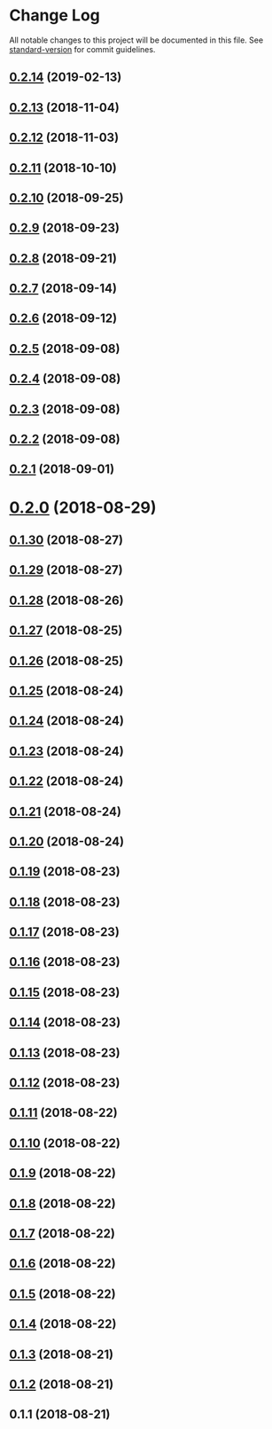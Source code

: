 # Change Log

All notable changes to this project will be documented in this file. See [standard-version](https://github.com/conventional-changelog/standard-version) for commit guidelines.

<a name="0.2.14"></a>
## [0.2.14](https://github.com/ktquez/vuepress-theme-ktquez/compare/v0.2.13...v0.2.14) (2019-02-13)



<a name="0.2.13"></a>
## [0.2.13](https://github.com/ktquez/vuepress-theme-ktquez/compare/v0.2.12...v0.2.13) (2018-11-04)



<a name="0.2.12"></a>
## [0.2.12](https://github.com/ktquez/vuepress-theme-ktquez/compare/v0.2.11...v0.2.12) (2018-11-03)



<a name="0.2.11"></a>
## [0.2.11](https://github.com/ktquez/vuepress-theme-ktquez/compare/v0.2.10...v0.2.11) (2018-10-10)



<a name="0.2.10"></a>
## [0.2.10](https://github.com/ktquez/vuepress-theme-ktquez/compare/v0.2.9...v0.2.10) (2018-09-25)



<a name="0.2.9"></a>
## [0.2.9](https://github.com/ktquez/vuepress-theme-ktquez/compare/v0.2.8...v0.2.9) (2018-09-23)



<a name="0.2.8"></a>
## [0.2.8](https://github.com/ktquez/vuepress-theme-ktquez/compare/v0.2.7...v0.2.8) (2018-09-21)



<a name="0.2.7"></a>
## [0.2.7](https://github.com/ktquez/vuepress-theme-ktquez/compare/v0.2.6...v0.2.7) (2018-09-14)



<a name="0.2.6"></a>
## [0.2.6](https://github.com/ktquez/vuepress-theme-ktquez/compare/v0.2.5...v0.2.6) (2018-09-12)



<a name="0.2.5"></a>
## [0.2.5](https://github.com/ktquez/vuepress-theme-ktquez/compare/v0.2.4...v0.2.5) (2018-09-08)



<a name="0.2.4"></a>
## [0.2.4](https://github.com/ktquez/vuepress-theme-ktquez/compare/v0.2.3...v0.2.4) (2018-09-08)



<a name="0.2.3"></a>
## [0.2.3](https://github.com/ktquez/vuepress-theme-ktquez/compare/v0.2.2...v0.2.3) (2018-09-08)



<a name="0.2.2"></a>
## [0.2.2](https://github.com/ktquez/vuepress-theme-ktquez/compare/v0.2.1...v0.2.2) (2018-09-08)



<a name="0.2.1"></a>
## [0.2.1](https://github.com/ktquez/vuepress-theme-ktquez/compare/v0.2.0...v0.2.1) (2018-09-01)



<a name="0.2.0"></a>
# [0.2.0](https://github.com/ktquez/vuepress-theme-ktquez/compare/v0.1.30...v0.2.0) (2018-08-29)



<a name="0.1.30"></a>
## [0.1.30](https://github.com/ktquez/vuepress-theme-ktquez/compare/v0.1.29...v0.1.30) (2018-08-27)



<a name="0.1.29"></a>
## [0.1.29](https://github.com/ktquez/vuepress-theme-ktquez/compare/v0.1.28...v0.1.29) (2018-08-27)



<a name="0.1.28"></a>
## [0.1.28](https://github.com/ktquez/vuepress-theme-ktquez/compare/v0.1.27...v0.1.28) (2018-08-26)



<a name="0.1.27"></a>
## [0.1.27](https://github.com/ktquez/vuepress-theme-ktquez/compare/v0.1.26...v0.1.27) (2018-08-25)



<a name="0.1.26"></a>
## [0.1.26](https://github.com/ktquez/vuepress-theme-ktquez/compare/v0.1.25...v0.1.26) (2018-08-25)



<a name="0.1.25"></a>
## [0.1.25](https://github.com/ktquez/vuepress-theme-ktquez/compare/v0.1.24...v0.1.25) (2018-08-24)



<a name="0.1.24"></a>
## [0.1.24](https://github.com/ktquez/vuepress-theme-ktquez/compare/v0.1.23...v0.1.24) (2018-08-24)



<a name="0.1.23"></a>
## [0.1.23](https://github.com/ktquez/vuepress-theme-ktquez/compare/v0.1.22...v0.1.23) (2018-08-24)



<a name="0.1.22"></a>
## [0.1.22](https://github.com/ktquez/vuepress-theme-ktquez/compare/v0.1.21...v0.1.22) (2018-08-24)



<a name="0.1.21"></a>
## [0.1.21](https://github.com/ktquez/vuepress-theme-ktquez/compare/v0.1.20...v0.1.21) (2018-08-24)



<a name="0.1.20"></a>
## [0.1.20](https://github.com/ktquez/vuepress-theme-ktquez/compare/v0.1.19...v0.1.20) (2018-08-24)



<a name="0.1.19"></a>
## [0.1.19](https://github.com/ktquez/vuepress-theme-ktquez/compare/v0.1.18...v0.1.19) (2018-08-23)



<a name="0.1.18"></a>
## [0.1.18](https://github.com/ktquez/vuepress-theme-ktquez/compare/v0.1.17...v0.1.18) (2018-08-23)



<a name="0.1.17"></a>
## [0.1.17](https://github.com/ktquez/vuepress-theme-ktquez/compare/v0.1.16...v0.1.17) (2018-08-23)



<a name="0.1.16"></a>
## [0.1.16](https://github.com/ktquez/vuepress-theme-ktquez/compare/v0.1.15...v0.1.16) (2018-08-23)



<a name="0.1.15"></a>
## [0.1.15](https://github.com/ktquez/vuepress-theme-ktquez/compare/v0.1.14...v0.1.15) (2018-08-23)



<a name="0.1.14"></a>
## [0.1.14](https://github.com/ktquez/vuepress-theme-ktquez/compare/v0.1.13...v0.1.14) (2018-08-23)



<a name="0.1.13"></a>
## [0.1.13](https://github.com/ktquez/vuepress-theme-ktquez/compare/v0.1.12...v0.1.13) (2018-08-23)



<a name="0.1.12"></a>
## [0.1.12](https://github.com/ktquez/vuepress-theme-ktquez/compare/v0.1.11...v0.1.12) (2018-08-23)



<a name="0.1.11"></a>
## [0.1.11](https://github.com/ktquez/vuepress-theme-ktquez/compare/v0.1.10...v0.1.11) (2018-08-22)



<a name="0.1.10"></a>
## [0.1.10](https://github.com/ktquez/vuepress-theme-ktquez/compare/v0.1.9...v0.1.10) (2018-08-22)



<a name="0.1.9"></a>
## [0.1.9](https://github.com/ktquez/vuepress-theme-ktquez/compare/v0.1.8...v0.1.9) (2018-08-22)



<a name="0.1.8"></a>
## [0.1.8](https://github.com/ktquez/vuepress-theme-ktquez/compare/v0.1.7...v0.1.8) (2018-08-22)



<a name="0.1.7"></a>
## [0.1.7](https://github.com/ktquez/vuepress-theme-ktquez/compare/v0.1.6...v0.1.7) (2018-08-22)



<a name="0.1.6"></a>
## [0.1.6](https://github.com/ktquez/vuepress-theme-ktquez/compare/v0.1.5...v0.1.6) (2018-08-22)



<a name="0.1.5"></a>
## [0.1.5](https://github.com/ktquez/vuepress-theme-ktquez/compare/v0.1.4...v0.1.5) (2018-08-22)



<a name="0.1.4"></a>
## [0.1.4](https://github.com/ktquez/vuepress-theme-ktquez/compare/v0.1.3...v0.1.4) (2018-08-22)



<a name="0.1.3"></a>
## [0.1.3](https://github.com/ktquez/vuepress-theme-ktquez/compare/v0.1.2...v0.1.3) (2018-08-21)



<a name="0.1.2"></a>
## [0.1.2](https://github.com/ktquez/vuepress-theme-ktquez/compare/v0.1.1...v0.1.2) (2018-08-21)



<a name="0.1.1"></a>
## 0.1.1 (2018-08-21)
